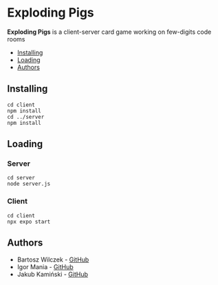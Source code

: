# Exploding Pigs

**Exploding Pigs** is a client-server card game working on few-digits code rooms 

- [Installing](#Installing)
- [Loading](#Loading)
- [Authors](#Authors)

## Installing
```shell
cd client
npm install
cd ../server
npm install
```

## Loading 

### Server

```shell
cd server
node server.js
```

### Client

```shell
cd client
npx expo start
```
## Authors

- Bartosz Wilczek - [GitHub](https://github.com/angrypigs)
- Igor Mania - [GitHub](https://github.com/ziemniorcee)
- Jakub Kamiński - [GitHub](https://github.com/QBA8QBA)
